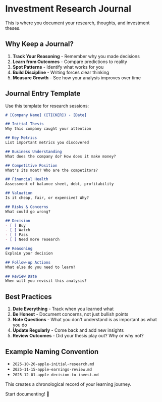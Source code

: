 # Investment Research Journal

This is where you document your research, thoughts, and investment theses.

## Why Keep a Journal?

1. **Track Your Reasoning** - Remember why you made decisions
2. **Learn from Outcomes** - Compare predictions to reality
3. **Spot Patterns** - Identify what works for you
4. **Build Discipline** - Writing forces clear thinking
5. **Measure Growth** - See how your analysis improves over time

## Journal Entry Template

Use this template for research sessions:

```markdown
# [Company Name] ([TICKER]) - [Date]

## Initial Thesis
Why this company caught your attention

## Key Metrics
List important metrics you discovered

## Business Understanding
What does the company do? How does it make money?

## Competitive Position
What's its moat? Who are the competitors?

## Financial Health
Assessment of balance sheet, debt, profitability

## Valuation
Is it cheap, fair, or expensive? Why?

## Risks & Concerns
What could go wrong?

## Decision
- [ ] Buy
- [ ] Watch
- [ ] Pass
- [ ] Need more research

## Reasoning
Explain your decision

## Follow-up Actions
What else do you need to learn?

## Review Date
When will you revisit this analysis?
```

## Best Practices

1. **Date Everything** - Track when you learned what
2. **Be Honest** - Document concerns, not just bullish points
3. **Note Questions** - What you don't understand is as important as what you do
4. **Update Regularly** - Come back and add new insights
5. **Review Outcomes** - Did your thesis play out? Why or why not?

## Example Naming Convention

- `2025-10-26-apple-initial-research.md`
- `2025-11-15-apple-earnings-review.md`
- `2025-12-01-apple-decision-to-invest.md`

This creates a chronological record of your learning journey.

Start documenting! 📝

